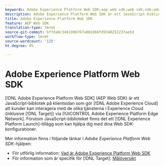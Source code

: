 ```yaml
---
keywords: Adobe Experience Platform Web SDK;aep web sdk;web sdk;sdk;adobe experience cloud;platform edge network;adobe experience platform edge network;edge network;aep edge network
description: Adobe Experience Platform Web SDK är ett JavaScript-bibliotek på klientsidan som gör att Adobe Experience Cloud kunder kan interagera med de olika tjänsterna i Experience Cloud via Adobe Experience Platform Edge Network.
title: Adobe Experience Platform Web SDK
feature: AEP Web SDK
translation-type: tm+mt
source-git-commit: bffda8c3461998767a002d66fd9340252237ae5d
workflow-type: tm+mt
source-wordcount: '125'
ht-degree: 0%

---
```



# Adobe Experience Platform Web SDK

[!DNL Adobe Experience Platform Web SDK] (AEP Web SDK) är ett JavaScript-bibliotek på klientsidan som gör  [!DNL Adobe Experience Cloud] att kunder kan interagera med de olika tjänsterna i Experience Cloud (inklusive  [!DNL Target]) via  [!UICONTROL Adobe Experience Platform Edge Network]. Förutom JavaScript-biblioteket finns det ett [!DNL Experience Platform Launch]-tillägg som kan hjälpa dig med dina Web SDK-konfigurationer.

Mer information finns i följande länkar i *Adobe Experience Platform Web SDK*-hjälpen:

* För utförlig information: [Vad är Adobe Experience Platform Web SDK](/help/c-implementing-target/c-implementing-target-for-client-side-web/aep-web-sdk.md)
* För information som är specifik för [!DNL Target]: [Målöversikt](https://experienceleague.adobe.com/docs/experience-platform/edge/personalization/adobe-target/target-overview.html)
